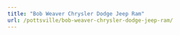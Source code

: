 ```yaml
---
title: "Bob Weaver Chrysler Dodge Jeep Ram"
url: /pottsville/bob-weaver-chrysler-dodge-jeep-ram/
---
```

